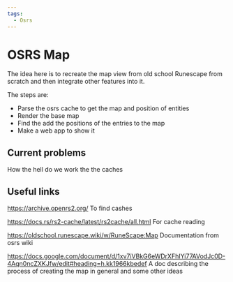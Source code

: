 ```yaml
---
tags:
  - Osrs
---
```


# OSRS Map

The idea here is to recreate the map view from old school Runescape from scratch and then integrate other features into it.

The steps are:

- Parse the osrs cache to get the map and position of entities
- Render the base map
- Find the add the positions of the entries to the map
- Make a web app to show it

## Current problems

How the hell do we work the the caches

## Useful links

<https://archive.openrs2.org/>
To find cashes

<https://docs.rs/rs2-cache/latest/rs2cache/all.html>
For cache reading

<https://oldschool.runescape.wiki/w/RuneScape:Map>
Documentation from osrs wiki

<https://docs.google.com/document/d/1xv7iVBkG6eWDrXFhIYi77AVodJc0D-4Aqn0ncZXKJfw/edit#heading=h.kk1966kbedef>
A doc describing the process of creating the map in general and some other ideas
